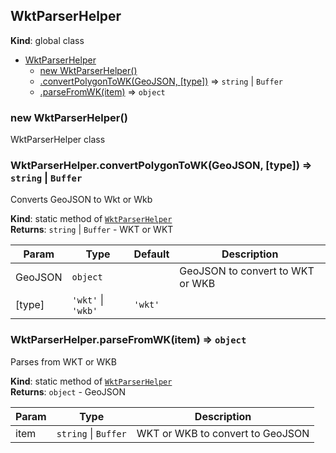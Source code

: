 <a name="WktParserHelper"></a>

## WktParserHelper

**Kind**: global class

- [WktParserHelper](#WktParserHelper)
  - [new WktParserHelper()](#new_WktParserHelper_new)
  - [.convertPolygonToWK(GeoJSON, [type])](#WktParserHelper.convertPolygonToWK) ⇒ <code>string</code> \| <code>Buffer</code>
  - [.parseFromWK(item)](#WktParserHelper.parseFromWK) ⇒ <code>object</code>

<a name="new_WktParserHelper_new"></a>

### new WktParserHelper()

WktParserHelper class

<a name="WktParserHelper.convertPolygonToWK"></a>

### WktParserHelper.convertPolygonToWK(GeoJSON, [type]) ⇒ <code>string</code> \| <code>Buffer</code>

Converts GeoJSON to Wkt or Wkb

**Kind**: static method of [<code>WktParserHelper</code>](#WktParserHelper)  
**Returns**: <code>string</code> \| <code>Buffer</code> - WKT or WKT

| Param   | Type                                                         | Default                      | Description                      |
| ------- | ------------------------------------------------------------ | ---------------------------- | -------------------------------- |
| GeoJSON | <code>object</code>                                          |                              | GeoJSON to convert to WKT or WKB |
| [type]  | <code>&#x27;wkt&#x27;</code> \| <code>&#x27;wkb&#x27;</code> | <code>&#x27;wkt&#x27;</code> |                                  |

<a name="WktParserHelper.parseFromWK"></a>

### WktParserHelper.parseFromWK(item) ⇒ <code>object</code>

Parses from WKT or WKB

**Kind**: static method of [<code>WktParserHelper</code>](#WktParserHelper)  
**Returns**: <code>object</code> - GeoJSON

| Param | Type                                       | Description                      |
| ----- | ------------------------------------------ | -------------------------------- |
| item  | <code>string</code> \| <code>Buffer</code> | WKT or WKB to convert to GeoJSON |
